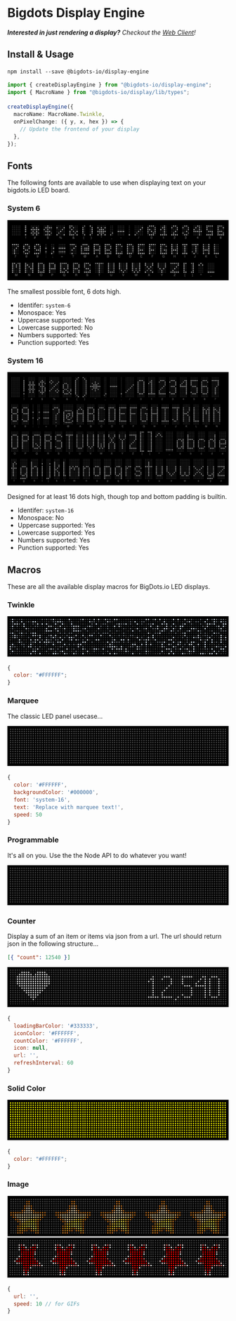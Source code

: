 # Bigdots Display Engine 

_**Interested in just rendering a display?** Checkout the [Web Client](https://github.com/bigdots-io/web-client)!_

## Install & Usage

```
npm install --save @bigdots-io/display-engine
```

```ts
import { createDisplayEngine } from "@bigdots-io/display-engine";
import { MacroName } from "@bigdots-io/display/lib/types";

createDisplayEngine({
  macroName: MacroName.Twinkle,
  onPixelChange: ({ y, x, hex }) => {
    // Update the frontend of your display
  },
});
```

## Fonts

The following fonts are available to use when displaying text on your bigdots.io LED board.

### System 6

![System 6](images/system-6.png)

The smallest possible font, 6 dots high.

- Identifer: `system-6`
- Monospace: Yes
- Uppercase supported: Yes
- Lowercase supported: No
- Numbers supported: Yes
- Punction supported: Yes

### System 16

![System 16](images/system-16.png)

Designed for at least 16 dots high, though top and bottom padding is builtin.

- Identifer: `system-16`
- Monospace: No
- Uppercase supported: Yes
- Lowercase supported: Yes
- Numbers supported: Yes
- Punction supported: Yes

## Macros

These are all the available display macros for BigDots.io LED displays.

### Twinkle

![Twinkle macro](images/twinkle.gif)

```js
{
  color: "#FFFFFF";
}
```

### Marquee

The classic LED panel usecase...

![Marquee macro](images/marquee.gif)

```js
{
  color: '#FFFFFF',
  backgroundColor: '#000000',
  font: 'system-16',
  text: 'Replace with marquee text!',
  speed: 50
}
```

### Programmable

It's all on you. Use the the Node API to do whatever you want!

![Programmable macro](images/programmable.png)

### Counter

Display a sum of an item or items via json from a url. The url should return json in the following structure...

```json
[{ "count": 12540 }]
```

![Counter macro](images/counter.png)

```js
{
  loadingBarColor: '#333333',
  iconColor: '#FFFFFF',
  countColor: '#FFFFFF',
  icon: null,
  url: '',
  refreshInterval: 60
}
```

### Solid Color

![Solid color macro](images/solid-color.png)

```js
{
  color: "#FFFFFF";
}
```

### Image

![Image macro](images/image.png)
![Image macro](images/image.gif)

```js
{
  url: '',
  speed: 10 // for GIFs
}
```
